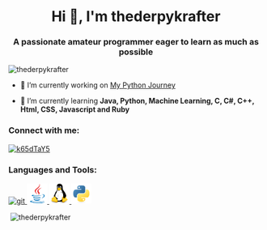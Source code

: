 <h1 align="center">Hi 👋, I'm thederpykrafter</h1>
<h3 align="center">A passionate amateur programmer eager to learn as much as possible</h3>

<p align="left"> <img src="https://komarev.com/ghpvc/?username=thederpykrafter&label=Profile%20views&color=0e75b6&style=flat" alt="thederpykrafter" /> </p>

- 🔭 I’m currently working on [My Python Journey](https://github.com/thederpykrafter/)

- 🌱 I’m currently learning **Java, Python, Machine Learning, C, C#, C++, Html, CSS, Javascript and Ruby**

<h3 align="left">Connect with me:</h3>
<p align="left">
<a href="[https://discord.gg/ZVUQKqusgf](https://discordapp.com/users/961654465914601472)" target="blank"><img align="center" src="https://raw.githubusercontent.com/rahuldkjain/github-profile-readme-generator/master/src/images/icons/Social/discord.svg" alt="k65dTaY5" height="30" width="40" /></a>
</p>

<h3 align="left">Languages and Tools:</h3>
<p align="left"> <a href="https://git-scm.com/" target="_blank" rel="noreferrer"> <img src="https://www.vectorlogo.zone/logos/git-scm/git-scm-icon.svg" alt="git" width="40" height="40"/> </a> <a href="https://www.java.com" target="_blank" rel="noreferrer"> <img src="https://raw.githubusercontent.com/devicons/devicon/master/icons/java/java-original.svg" alt="java" width="40" height="40"/> </a> <a href="https://www.linux.org/" target="_blank" rel="noreferrer"> <img src="https://raw.githubusercontent.com/devicons/devicon/master/icons/linux/linux-original.svg" alt="linux" width="40" height="40"/> </a> <a href="https://www.python.org" target="_blank" rel="noreferrer"> <img src="https://raw.githubusercontent.com/devicons/devicon/master/icons/python/python-original.svg" alt="python" width="40" height="40"/> </a> </p>

<p>&nbsp;<img align="center" src="https://github-readme-stats.vercel.app/api?username=thederpykrafter&show_icons=true&locale=en" alt="thederpykrafter" /></p>

